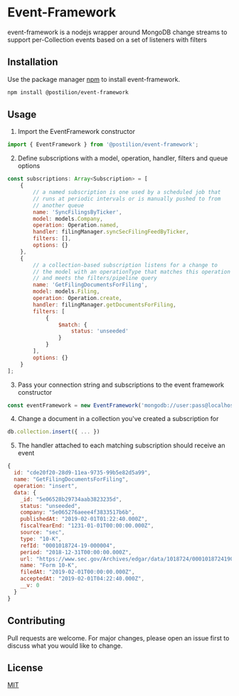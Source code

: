 # Event-Framework

event-framework is a nodejs wrapper around MongoDB change streams to support per-Collection events based on a set of listeners with filters

## Installation

Use the package manager [npm](https://docs.npmjs.com/) to install event-framework.

```bash
npm install @postilion/event-framework
```

## Usage

1. Import the EventFramework constructor
```javascript
import { EventFramework } from '@postilion/event-framework';
```

2. Define subscriptions with a model, operation, handler, filters and queue options
```javascript
const subscriptions: Array<Subscription> = [
    {
		// a named subscription is one used by a scheduled job that
		// runs at periodic intervals or is manually pushed to from
		// another queue
        name: 'SyncFilingsByTicker',
        model: models.Company,
        operation: Operation.named,
        handler: filingManager.syncSecFilingFeedByTicker,
        filters: [],
        options: {}
    },
    {
		// a collection-based subscription listens for a change to
		// the model with an operationType that matches this operation
		// and meets the filters/pipeline query
        name: 'GetFilingDocumentsForFiling',
        model: models.Filing,
        operation: Operation.create,
        handler: filingManager.getDocumentsForFiling,
        filters: [
            {
                $match: {
                    status: 'unseeded'
                }
            }
        ],
        options: {}
    }
];
```

3. Pass your connection string and subscriptions to the event framework constructor
```javascript
const eventFramework = new EventFramework('mongodb://user:pass@localhost/db', subscriptions);
```

4. Change a document in a collection you've created a subscription for
```javascript
db.collection.insert({ ... })
```

5. The handler attached to each matching subscription should receive an event
```javascript
{
  id: "cde20f20-28d9-11ea-9735-99b5e82d5a99",
  name: "GetFilingDocumentsForFiling",
  operation: "insert",
  data: {
    _id: "5e06528b29734aab3823235d",
    status: "unseeded",
    company: "5e065276aeee4f3833517b6b",
    publishedAt: "2019-02-01T01:22:40.000Z",
    fiscalYearEnd: "1231-01-01T00:00:00.000Z",
    source: "sec",
    type: "10-K",
    refId: "0001018724-19-000004",
    period: "2018-12-31T00:00:00.000Z",
    url: "https://www.sec.gov/Archives/edgar/data/1018724/000101872419000004/0001018724-19-000004-index.htm",
    name: "Form 10-K",
    filedAt: "2019-02-01T00:00:00.000Z",
    acceptedAt: "2019-02-01T04:22:40.000Z",
    __v: 0
  }
}
```

## Contributing
Pull requests are welcome. For major changes, please open an issue first to discuss what you would like to change.

## License
[MIT](https://choosealicense.com/licenses/mit/)